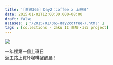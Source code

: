 ```yaml
---
title: '[白狼365] Day2：coffee x 上班日'
date: 2015-01-02T12:00:00.000+08:00
draft: false
aliases: [ "/2015/01/365-day2coffee-x.html" ]
tags : [collections - zaku II 白狼・365 project]
---
```


[![](https://farm9.staticflickr.com/8600/15916932187_179824c9f5_z.jpg)](https://farm9.staticflickr.com/8600/15916932187_179824c9f5_z.jpg)

一年裡第一個上班日  
返工路上買杯咖啡醒醒晨！